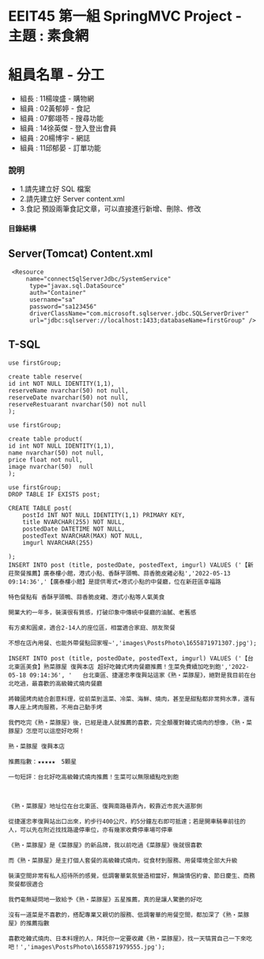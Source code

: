 # EEIT45 第一組 SpringMVC Project - 主題 : 素食網



# 組員名單 - 分工

- 組長 : 11楊竣盛 - 購物網
- 組員 : 02黃郁婷 - 食記
- 組員 : 07鄭翊苓 - 搜尋功能
- 組員 : 14徐英傑 - 登入登出會員
- 組員 : 20楊博宇 - 網誌
- 組員 : 11邱郁晏 - 訂單功能

### 說明

-  1.請先建立好 SQL 檔案 
-  2.請先建立好 Server content.xml
-  3.食記 預設兩筆食記文章，可以直接進行新增、刪除、修改

#### 目錄結構

## Server(Tomcat) Content.xml
```
 <Resource 
     name="connectSqlServerJdbc/SystemService"
	  type="javax.sql.DataSource" 
	  auth="Container" 
	  username="sa"
	  password="sa123456"
	  driverClassName="com.microsoft.sqlserver.jdbc.SQLServerDriver"
	  url="jdbc:sqlserver://localhost:1433;databaseName=firstGroup" />
```


## T-SQL 
```
use firstGroup; 

create table reserve(
id int NOT NULL IDENTITY(1,1),  
reserveName nvarchar(50) not null,
reserveDate nvarchar(50) not null,
reserveRestuarant nvarchar(50) not null
);

```

```
use firstGroup; 

create table product(
id int NOT NULL IDENTITY(1,1),  
name nvarchar(50) not null,
price float not null,
image nvarchar(50)  null
);
```

```
use firstGroup;
DROP TABLE IF EXISTS post;

CREATE TABLE post(
    postId INT NOT NULL IDENTITY(1,1) PRIMARY KEY,
    title NVARCHAR(255) NOT NULL,
    postedDate DATETIME NOT NULL,
    postedText NVARCHAR(MAX) NOT NULL,
    imgurl NVARCHAR(255)
   
);
INSERT INTO post (title, postedDate, postedText, imgurl) VALUES ('【新莊聚餐推薦】廣泰樓小館，港式小點、香酥芋頭鴨、蒜香脆皮雞必點','2022-05-13 09:14:36','【廣泰樓小館】是提供粵式+港式小點的中餐廳，位在新莊區幸福路

特色餐點有 香酥芋頭鴨、蒜香脆皮雞、港式小點等人氣美食

開業大約一年多，裝潢很有質感，打破印象中傳統中餐廳的油膩、老舊感

有方桌和圓桌，適合2-14人的座位區，相當適合家庭、朋友聚餐

不想在店內用餐、也能外帶餐點回家喔~','images\PostsPhoto\1655871971307.jpg');

INSERT INTO post (title, postedDate, postedText, imgurl) VALUES ('【台北東區美食】熟菜豚屋 復興本店 超好吃韓式烤肉餐廳推薦！生菜免費續加吃到飽','2022-05-18 09:14:36', '   台北東區、捷運忠孝復興站這家《熟・菜豚屋》，絕對是我目前在台北吃過，最喜歡的高級韓式燒肉餐廳

將韓國烤肉結合創意料理，從前菜到溫菜、冷菜、海鮮、燒肉，甚至是甜點都非常夠水準，還有專人座上烤肉服務，不用自己動手烤

我們吃完《熟・菜豚屋》後，已經是逢人就推薦的喜歡，完全顛覆對韓式燒肉的想像，《熟・菜豚屋》怎麼可以這麼好吃啊！

熟・菜豚屋 復興本店

推薦指數：★★★★★　5顆星

一句短評：台北好吃高級韓式燒肉推薦！生菜可以無限續點吃到飽

 

《熟・菜豚屋》地址位在台北東區、復興南路巷弄內，較靠近市民大道那側

從捷運忠孝復興站出口出來，約步行400公尺，約5分鐘左右即可抵達；若是開車騎車前往的人，可以先在附近找找路邊停車位，亦有幾家收費停車場可停車

《熟・菜豚屋》是《菜豚屋》的新品牌，我以前吃過《菜豚屋》後就很喜歡

而《熟・菜豚屋》是主打個人套餐的高級韓式燒肉，從食材到服務、用餐環境全部大升級

裝潢空間非常有私人招待所的感覺，低調奢華氣氛營造相當好，無論情侶約會、節日慶生、商務聚餐都很適合

我們毫無疑問地一致給予《熟・菜豚屋》五星推薦，真的是讓人驚艷的好吃

沒有一道菜是不喜歡的，搭配專業又親切的服務、低調奢華的用餐空間，都加深了《熟・菜豚屋》的推薦指數

喜歡吃韓式燒肉、日本料理的人，拜託你一定要收藏《熟・菜豚屋》，找一天犒賞自己一下來吃吧！','images\PostsPhoto\1655871979555.jpg');
```